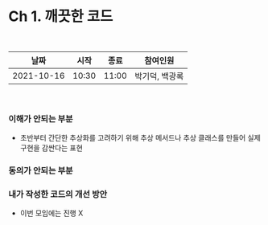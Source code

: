 # Ch 1. 깨끗한 코드
<br>

|날짜|시작|종료|참여인원|
|-|-|-|-|
|2021-10-16|10:30|11:00|박기덕, 백광록|
<br>

### 이해가 안되는 부분
* 초반부터 간단한 추상화를 고려하기 위해 추상 메서드나 추상 클래스를 만들어 실제 구현을 감싼다는 표현

### 동의가 안되는 부분

### 내가 작성한 코드의 개선 방안
* 이번 모임에는 진행 X

